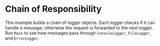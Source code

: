 # Chain of Responsibility

This example builds a chain of logger objects. Each logger checks if it can
handle a message; otherwise the request is forwarded to the next logger.
Run `Main` to see how messages pass through `ConsoleLogger`, `FileLogger`,
and `ErrorLogger`.
